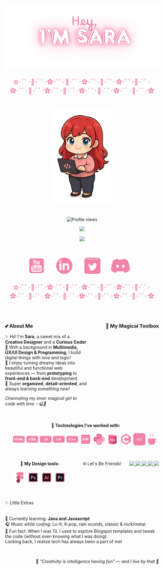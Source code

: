 <p align="center">
  <img src="https://github.com/saramchq/saramchq/blob/main/assets/22222.png" alt="Sara" width="600"/>
</p>

<p align="center" style="color: #F283A5; font-size: 20px;">✿･ﾟﾟ･🌸･ﾟﾟ･✿･ﾟﾟ･🌸･ﾟﾟ･✿･ﾟﾟ･🌸･ﾟﾟ･✿･ﾟﾟ･🌸･ﾟﾟ･✿･ﾟﾟ･🌸･ﾟﾟ･✿･ﾟﾟ･🌸･ﾟﾟ･✿･ﾟﾟ･🌸･ﾟﾟ･✿･ﾟﾟ･🌸･ﾟﾟ･✿</p>
<br>
<!--char-->
<p align="center">
  <img src="https://github.com/saramchq/saramchq/raw/main/assets/char.png" alt="Sara chibi character" width="200"/>
</p>
<br>
<p align="center">
  <img src="https://komarev.com/ghpvc/?username=saramchq&color=F283A5&style=for-the-badge" alt="Profile views" />
</p>

<!-- Typing SVG -->
<p align="center">
  <!-- Typing SVG baseado no projeto de DenverCoder1 -->
  <a href="https://github.com/DenverCoder1/readme-typing-svg">
    <img src="https://readme-typing-svg.demolab.com/?lines=Creative%20Dev%20%26%20UX%2FUI%20Designer;Always%20learning%20something%20new%20%F0%9F%8C%9F;Coding%20with%20love%20and%20a%20bit%20of%20magic%20%E2%9C%A8&font=Quicksand&center=true&width=500&height=45&color=F79BCF&vCenter=true&pause=1000&size=20" />
  </a>
</p>

<!--status-->
<p align="center">
  <img src="https://github-readme-stats.vercel.app/api?username=saramchq&show_icons=true&title_color=F283A5&icon_color=F283A5&text_color=F6D7E0&bg_color=00000000&border_radius=10" />
</p>

<br>
<p align="center">
  <a href="https://www.youtube.com/@saralunee"><img width="64px" src="https://github.com/saramchq/saramchq/blob/main/assets/icons8-youtube-48.png"/></a>
  &#8287;&#8287;&#8287;&#8287;&#8287;
  <a href="https://www.linkedin.com/in/saraluisam/"><img width="64px" src="https://github.com/saramchq/saramchq/blob/main/assets/icons8-linkedin-48.png"/></a>
  &#8287;&#8287;&#8287;&#8287;&#8287;
  <a href="https://twitter.com/saracoding"><img width="64px" src="https://github.com/saramchq/saramchq/blob/main/assets/icons8-twitter-squared-64.png"/></a>
  &#8287;&#8287;&#8287;&#8287;&#8287;
  <a href="https://discord.gg/users/saracoding"><img width="64px" src="https://github.com/saramchq/saramchq/blob/main/assets/icons8-discord-80.png"/></a>
  &#8287;&#8287;&#8287;&#8287;&#8287;
<br>
<p align="center" style="color: #F283A5; font-size: 20px;">✿･ﾟﾟ･🌸･ﾟﾟ･✿･ﾟﾟ･🌸･ﾟﾟ･✿･ﾟﾟ･🌸･ﾟﾟ･✿･ﾟﾟ･🌸･ﾟﾟ･✿･ﾟﾟ･🌸･ﾟﾟ･✿･ﾟﾟ･🌸･ﾟﾟ･✿･ﾟﾟ･🌸･ﾟﾟ･✿･ﾟﾟ･🌸･ﾟﾟ･✿</p>
<br>

<p align="center">
<div style="display: flex; justify-content: space-between; align-items: flex-start; gap: 20px; flex-wrap: wrap;">

  <div style="flex: 1; min-width: 250px; max-width: 500px;">
    <h3>💕 About Me</h3>
    <p>
      ✨ Hii! I'm <b>Sara</b>, a sweet mix of a <b>Creative Designer</b> and a <b>Curious Coder</b><br>
      🌸 With a background in <b>Multimedia, UX/UI Design & Programming</b>, I build digital things with love and logic!<br>
      🎀 I enjoy turning dreamy ideas into beautiful and functional web experiences — from <b>prototyping</b> to <b>front-end & back-end</b> development.<br>
      🧁 Super <b>organized</b>, <b>detail-oriented</b>, and always learning something new!
    </p>
    <p><i>Channeling my inner magical girl to code with love ✨💻🌙</i></p>
  </div>
</p>
<br>
<h3 align="center">💼 My Magical Toolbox</h3></p>

<p align="center">🧪 <b>Technologies I've worked with:</b><br><br> 

<img src="https://github.com/saramchq/saramchq/blob/main/assets/icons8-html-48.png" width="40" title="HTML5"/>
<img src="https://github.com/saramchq/saramchq/blob/main/assets/icons8-css-48.png" width="40" title="CSS3"/>
<img src="https://github.com/saramchq/saramchq/blob/main/assets/icons8-js-48.png" width="40" title=".javascript"/>
<img src="https://github.com/saramchq/saramchq/blob/main/assets/icons8-cs-48.png" width="40" title="C#"/>
<img src="https://github.com/saramchq/saramchq/blob/main/assets/icons8-c-plus-plus-48.png" width="40" title="C++"/>
<img src="https://github.com/saramchq/saramchq/blob/main/assets/icons8-php-48.png" width="40" title="PHP"/>
<img src="https://github.com/saramchq/saramchq/blob/main/assets/icons8-python-64.png" width="40" title="Python"/>
<img src="https://github.com/saramchq/saramchq/blob/main/assets/icons8-sql-48.png" width="40" title="MySQL"/>
<img src="https://github.com/saramchq/saramchq/blob/main/assets/icons8-c-48.png" width="40" title="C"/>
<img src="https://github.com/saramchq/saramchq/blob/main/assets/icons8-.net-32.png" width="40" title=".NET"/>
<img src="https://github.com/saramchq/saramchq/blob/main/assets/icons8-java-58.png" width="40" title=".java"/>
</p>
<br>

<p align="center">🎨 <b>My Design tools:</b><br><br>
<img src="https://github.com/saramchq/saramchq/blob/main/assets/figma.png" width="40" title="Figma"/>
<img src="https://github.com/saramchq/saramchq/blob/main/assets/ps.png" width="40" title="PS"/>
<img src="https://github.com/saramchq/saramchq/blob/main/assets/icons8-illustrator-48.png" width="40" title="Illustrator"/>
<img src="https://github.com/saramchq/saramchq/blob/main/assets/premiere.png" width="40" title="Premiere"/>
</p>
<br>
<p align="center"> 🌐 Let's Be Friends!</p>

<p align="center">
  <a href="https://www.youtube.com/@saralunee">
    <img src="https://img.shields.io/static/v1?message=YouTube&logo=youtube&label=&color=F283A5&logoColor=white&style=for-the-badge" height="35"/>
  </a>
  <a href="https://www.instagram.com/saracoding/">
    <img src="https://img.shields.io/static/v1?message=Instagram&logo=instagram&label=&color=F283A5&logoColor=white&style=for-the-badge" height="35"/>
  </a>
  <a href="https://discordapp.com/users/saracoding">
    <img src="https://img.shields.io/static/v1?message=Discord&logo=discord&label=&color=F283A5&logoColor=white&style=for-the-badge" height="35"/>
  </a>
  <a href="mailto:saaracoding@gmail.com">
    <img src="https://img.shields.io/static/v1?message=Gmail&logo=gmail&label=&color=F283A5&logoColor=white&style=for-the-badge" height="35"/>
  </a>
  <a href="https://www.linkedin.com/in/saraluisam/">
    <img src="https://img.shields.io/static/v1?message=LinkedIn&logo=linkedin&label=&color=F283A5&logoColor=white&style=for-the-badge" height="35"/>
  </a>
</p>
<br>
✨ Little Extras

🌷 Currently learning: **Java and Javascript**  
🎧 Music while coding: Lo-fi, K-pop, rain sounds, classic & rock/metal<br>
🧸 Fun fact: When I was 13, I used to explore Blogspot templates and tweak the code (without even knowing what I was doing). <br>
Looking back, I realize tech has always been a part of me!</p>


🌙 <i>"Creativity is intelligence having fun" — and I live by that</i> 💖

